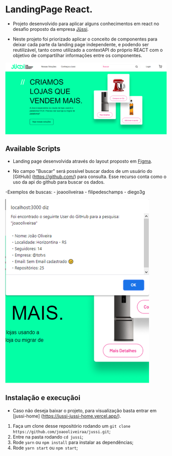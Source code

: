 # LandingPage React.

- Projeto desenvolvido para aplicar alguns conhecimentos em react no desafio proposto da empresa [Jüssi](https://jussi.com.br/). 

- Neste projeto foi priorizado aplicar o conceito de componentes para deixar cada parte da landing page independente, e podendo ser reutilizável, tanto como utilizado a contextAPI do próprio REACT com o objetivo de compartilhar informações entre os componentes.

![Screenshot](landingpage.PNG)

## Available Scripts

- Landing page desenvolvida através do layout proposto em [Figma](https://www.figma.com/file/O9AEeYB6ZWyMTZzMZhvjaY/loja-vtex-jussi?node-id=0%3A1).

- No campo "Buscar" será possível buscar dados de um usuário do [GitHub] (https://github.com/) para consulta. Esse recurso conta como o uso da api do github para buscar os dados.

-Exemplos de buscas:
    - joaooliveiraa
    - filipedeschamps
    - diego3g

![Screenshot](landingpageSearch.PNG)

## Instalação e execução ​ℹ️ 

- Caso não deseja baixar o projeto, para visualização basta entrar em [jussi-home] (https://jussi-jussi-home.vercel.app/).

1. Faça um clone desse repositório rodando um `git clone https://github.com/joaooliveiraa/jussi.git`;
2. Entre na pasta rodando `cd jussi`;
3. Rode `yarn` ou `npm install` para instalar as dependências;
4. Rode `yarn start` ou `npm start`;
